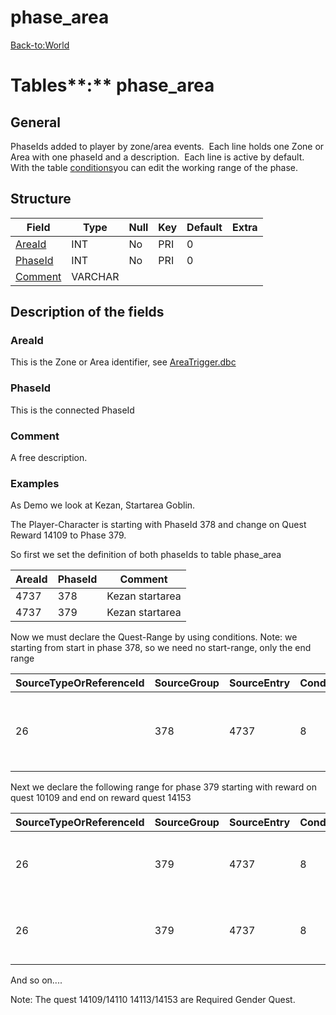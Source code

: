 # phase\_area

[Back-to:World](World)

# Tables**:** phase\_area

## General

PhaseIds added to player by zone/area events. 
Each line holds one Zone or Area with one phaseId and a description.  Each line is active by default. With the table [conditions](conditions)you can edit the working range of the phase.

## Structure

| Field        | Type    | Null | Key | Default | Extra |
|--------------|---------|------|-----|---------|-------|
| [AreaId][1]  | INT     | No   | PRI | 0       |       |
| [PhaseId][2] | INT     | No   | PRI | 0       |       |
| [Comment][3] | VARCHAR |      |     |         |       |

[1]: #areaid
[2]: #phaseid
[3]: #comment

## Description of the fields

### AreaId

This is the Zone or Area identifier, see [AreaTrigger.dbc](DBC-AreaTrigger)

### PhaseId

This is the connected PhaseId 

### Comment

A free description.

### Examples

As Demo we look at Kezan, Startarea Goblin.

The Player-Character is starting with PhaseId 378 and change on Quest Reward 14109 to Phase 379.

So first we set the definition of both phaseIds to table phase\_area

| AreaId | PhaseId | Comment         |
|--------|---------|-----------------|
| 4737   | 378     | Kezan startarea |
| 4737   | 379     | Kezan startarea |

Now we must declare the Quest-Range by using conditions. Note: we starting from start in phase 378, so we need no start-range, only the end range

| SourceTypeOrReferenceId | SourceGroup | SourceEntry | ConditionTypeOrReference | ConditionValue1 | NegativeCondition | Comment                                            |
|-------------------------|-------------|-------------|--------------------------|-----------------|-------------------|----------------------------------------------------|
| 26                      | 378         | 4737        | 8                        | 14109           | 1                 | Kezan Set in Phase 378 from start to -Reward 14109 |

Next we declare the following range for phase 379 starting with reward on quest 10109 and end on reward quest 14153

| SourceTypeOrReferenceId | SourceGroup | SourceEntry | ConditionTypeOrReference | ConditionValue1 | NegativeCondition | Comment                                  |
|-------------------------|-------------|-------------|--------------------------|-----------------|-------------------|------------------------------------------|
| 26                      | 379         | 4737        | 8                        | 14109           | 0                 | Kezan Set in Phase 379 from reward 14109 |
| 26                      | 379         | 4737        | 8                        | 14153           | 1                 | Kezan Set in Phase 379 to reward 14153   |

And so on....

Note: The quest 14109/14110 14113/14153 are Required Gender Quest.
